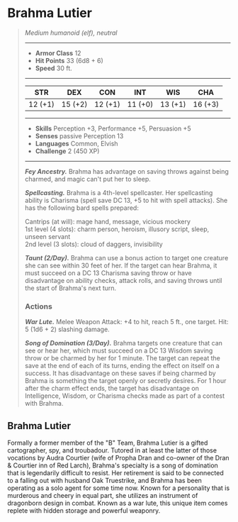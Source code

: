 # Brahma Lutier
>*Medium humanoid (elf), neutral*
>___
>- **Armor Class** 12
>- **Hit Points** 33 (6d8 + 6)
>- **Speed** 30 ft.
>___
>|STR|DEX|CON|INT|WIS|CHA|
>|:---:|:---:|:---:|:---:|:---:|:---:|
>|12 (+1)|15 (+2)|12 (+1)|11 (+0)|13 (+1)|16 (+3)|
>___
>- **Skills** Perception +3, Performance +5, Persuasion +5
>- **Senses** passive Perception 13
>- **Languages** Common, Elvish
>- **Challenge** 2 (450 XP)
>___
>***Fey Ancestry.*** Brahma has advantage on saving throws against being charmed, and magic can't put her to sleep.  
>
>***Spellcasting.*** Brahma is a 4th-level spellcaster. Her spellcasting ability is Charisma (spell save DC 13, +5 to hit with spell attacks). She has the following bard spells prepared:  
>
>Cantrips (at will): mage hand, message, vicious mockery  
>1st level (4 slots): charm person, heroism, illusory script, sleep, unseen servant  
>2nd level (3 slots): cloud of daggers, invisibility  
>
>
>***Taunt (2/Day).*** Brahma can use a bonus action to target one creature she can see within 30 feet of her. If the target can hear Brahma, it must succeed on a DC 13 Charisma saving throw or have disadvantage on ability checks, attack rolls, and saving throws until the start of Brahma's next turn.  
>
>### Actions
>***War Lute.*** Melee Weapon Attack: +4 to hit, reach 5 ft., one target. Hit: 5 (1d6 + 2) slashing damage.  
>
>***Song of Domination (3/Day).*** Brahma targets one creature that can see or hear her, which must succeed on a DC 13 Wisdom saving throw or be charmed by her for 1 minute. The target can repeat the save at the end of each of its turns, ending the effect on itself on a success. It has disadvantage on these saves if being charmed by Brahma is something the target openly or secretly desires. For 1 hour after the charm effect ends, the target has disadvantage on Intelligence, Wisdom, or Charisma checks made as part of a contest with Brahma.
## Brahma Lutier
Formally a former member of the "B" Team, Brahma Lutier is a gifted cartographer, spy, and troubadour. Tutored in at least the latter of those vocations by Audra Courtier (wife of Propha Dran and co-owner of the Dran & Courtier inn of Red Larch), Brahma's specialty is a song of domination that is legendarily difficult to resist.
Her retirement is said to be connected to a falling out with husband Oak Truestrike, and Brahma has been operating as a solo agent for some time now. Known for a personality that is murderous and cheery in equal part, she utilizes an instrument of dragonborn design in combat. Known as a war lute, this unique item comes replete with hidden storage and powerful weaponry.
